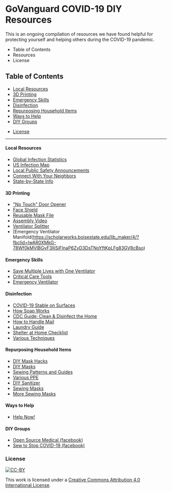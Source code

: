 # GoVanguard COVID-19 DIY Resources

This is an ongoing compilation of resources we have found helpful for protecting yourself and helping others during the COVID-19 pandemic. 

* Table of Contents
* Resources
* License

## Table of Contents


  * [Local Resources](#Local-Resources)
  * [3D Printing](#3D-Printing)
  * [Emergency Skills](Emergency-Skills)
  * [Disinfection](#Disinfection)
  * [Repurposing Household Items](#Repurposing-Household-Items)
  * [Ways to Help](#Ways-to-Help)
  * [DIY Groups](DIY-Groups)
  - [License](#license)

---------------------------------------------------------------------------------------------------------------------------------------

#### Local Resources

  * [Global Infection Statistics](https://gisanddata.maps.arcgis.com/apps/opsdashboard/index.html#/bda7594740fd40299423467b48e9ecf6)
  * [US Infection Map](https://infection2020.com/)
  * [Local Public Safety Announcements](https://www.nixle.com/)
  * [Connect With Your Neighbors](https://nextdoor.com/)
  * [State-by-State Info](http://covid-19.gloriahansen.com/)
  
#### 3D Printing

  * ["No Touch" Door Opener](https://www.dominiceggbeer.com/downloads)
  * [Face Shield](https://www.youmagine.com/designs/protective-visor-by-3dverkstan)
  * [Reusable Mask File](https://www.thingiverse.com/thing:4235063?fbclid=IwAR3TcVb5SJUC2KaYLFKNxETmE-xQ-P5qbBKJ-FuGVR8NjnWGUwzbeEWS1TY)
  * [Assembly Video](https://www.youtube.com/watch?v=Rc_4Vu1-SrY&feature=youtu.be)
  * [Ventilator Splitter](http://ventsplitter.org/)
  * [Emergency Ventilator Manifold(https://scholarworks.boisestate.edu/lib_maker/4/?fbclid=IwAR0XMkG-78Wf0kMVlBGvF3lliSiFlnaP6ZvD3DsTNoYftKpLFg83GV8cBso)
  
#### Emergency Skills
  
  * [Save Multiple Lives with One Ventilator](https://www.youtube.com/watch?v=uClq978oohY&feature=youtu.be)
  * [Critical Care Tools](https://www.diymed.org/critical-care)
  * [Emergency Ventilator](https://e-vent.mit.edu/)

  
#### Disinfection

  * [COVID-19 Stable on Surfaces](https://www.nih.gov/news-events/news-releases/new-coronavirus-stable-hours-surfaces)
  * [How Soap Works](https://www.futurity.org/how-does-soap-work-2311052/)
  * [CDC Guide: Clean & Disinfect the Home](https://www.cdc.gov/coronavirus/2019-ncov/prevent-getting-sick/disinfecting-your-home.html?CDC_AA_refVal=https%3A%2F%2Fwww.cdc.gov%2Fcoronavirus%2F2019-ncov%2Fprepare%2Fdisinfecting-your-home.html)
  * [How to Handle Mail](https://www.cornwallnewswatch.com/2020/03/17/covid-19-how-do-you-handle-your-mail/)
  * [Laundry Guide](https://kmph.com/news/local/how-to-wash-your-clothing-properly-to-make-sure-the-coronavirus-doesnt-linger)
  * [Shelter at Home Checklist](https://www.vox.com/future-perfect/2020/3/19/21177527/coronavirus-guide-shelter-at-home-preparedness)
  * [Various Techniques](https://www.diymed.org/decontamination)

#### Repurposing Household Items

  * [DIY Mask Hacks](https://themaskpros.com/)
  * [DIY Masks](https://www.washingtonpost.com/outlook/2020/03/28/masks-all-coronavirus/)
  * [Sewing Patterns and Guides](http://covid-19.gloriahansen.com/sewing.php)
  * [Various PPE](https://www.diymed.org/ppe)
  * [DIY Sanitizer](https://www.who.int/gpsc/5may/Guide_to_Local_Production.pdf)
  * [Sewing Masks](https://www.joann.com/make-to-give-response/)
  * [More Sewing Masks](https://drive.google.com/file/d/100uwoZA9n8DAObuylXZ67wbtnp8QaVPN/edit)
  
#### Ways to Help
  
  * [Help Now!](https://forge.medium.com/what-you-can-actually-do-to-help-right-now-91afb961cdca)

#### DIY Groups
  
  * [Open Source Medical (facebook)](https://www.facebook.com/groups/opensourcecovid19medicalsupplies/)
  * [Sew to Stop COVID-19 (facebook)](https://www.facebook.com/groups/sewtostopcovid19)
  
  ### License

[![CC-BY](https://mirrors.creativecommons.org/presskit/buttons/88x31/svg/by.svg)](https://creativecommons.org/licenses/by/4.0/)

This work is licensed under a [Creative Commons Attribution 4.0 International License](https://creativecommons.org/licenses/by/4.0/).

  

